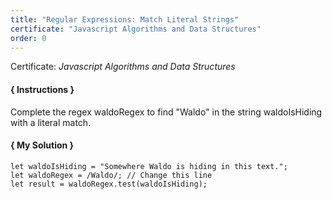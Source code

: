 ```yaml
---
title: "Regular Expressions: Match Literal Strings"
certificate: "Javascript Algorithms and Data Structures"
order: 0
---
```

Certificate: *Javascript Algorithms and Data Structures*

#### { Instructions }
Complete the regex waldoRegex to find "Waldo" in the string waldoIsHiding with a literal match.

#### { My Solution }
```
let waldoIsHiding = "Somewhere Waldo is hiding in this text.";
let waldoRegex = /Waldo/; // Change this line
let result = waldoRegex.test(waldoIsHiding);
```